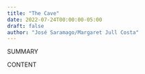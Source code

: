 ```yaml
---
title: "The Cave"
date: 2022-07-24T00:00:00-05:00
draft: false
author: "José Saramago/Margaret Jull Costa"
---
```


SUMMARY

<!--more-->

CONTENT